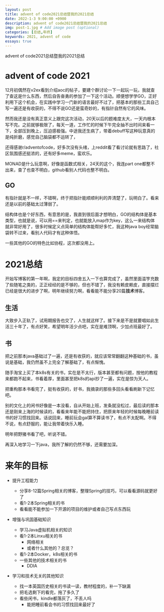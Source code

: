 ```yaml
---
layout: post
title: advent of code2021总结暨我的2021总结
date: 2022-1-3 9:00:00 +0900
description: advent of code2021总结暨我的2021总结
img: post-1.jpg # Add image post (optional)
categories: [总结,年终]
keywords: 2021, advent of code
essays: true  
---
```


advent of code2021总结暨我的2021总结

# advent of code 2021

12月初偶然在v2ex看到介绍aoc的帖子，要建个群讨论一下一起玩一玩，我就查了查这是什么东西，然后自告奋勇的参加了一下这个活动。顺便想学学GO，正好利用下这个机会，在实践中学习一门新的语言最好不过了，把基本的那些工具自己写一遍还是有收获的，不得不说GO还是蛮奇妙的，有指针自然有它的风味。

然而我还是没有真正意义上跟完这次活动，20天以后的题难度太大，一天内根本写不完。之前就够极限了，每天一道，工作忙的时候下午完全抽不出时间来看一下，全部压到晚上，压迫感极强。中途我还生病了，带着debuff写这种玩意真的是纯折磨，感觉自己脑袋都不运转了，

还得感谢r/adventofcode，好多次没有头绪，上reddit看了看讨论就有思路了，社区氛围感还挺浓的，还有好多meme，蛮欢乐。

MONAD是什么玩意啊，好像是函数式相关，24天的这个，我连part one都整不出来，查了也查不明白，github看别人代码也整不明白。

## GO

有指针就是不一样，不错啊，终于把指针能顺顺利利的弄清楚了，玩明白了。看来还是以前的基础太过薄弱了。

结构体也是个好东西，有意思的是，我直到很后面才想明白，GO的结构体是基本类型，也就是说，可以用==来判定，也就能放入map作为key，这么一来结构体就非常好用了，很多时候定义点简单的结构体能帮好多忙，我这种java boy经常脑袋转不过来，看别人代码才有这种体悟。

一些其他的GO的特色比如协程，这次都没用上。

# 2021总结

开始写博客的第一年啊，我定的目标四舍五入一下也算完成了，虽然里面滥竽充数了些随笔之类的，正正经经的是不够的，但也不错了，我没有赖皮赖皮，直接摆烂已经是很大的进步了啊，明年继续努力啊，看看能不能分享20篇**技术**博客。

## 生活

大致步入正轨了，试用期报告也交了，人生就这样了。接下来是不是就要唱如此生活三十年了，有点好笑，希望明年活少点吧，实在是难顶啊，少加点班最好了。

## 书

把之前那本java基础过了一遍，还是有收获的，就应该常常翻翻这种基础的书，虽说是基础，我仍然虽不上完全了解基础了，有点惭愧。

随手淘宝上买了本k8s有关的书，实在是不太行，版本甚至都有问题，按他的教程来都跑不起来，书看着厚，里面甚至把k8s的api抄了一遍，实在是惊为天人。

把重构那本书看完了，挺有收获的，好书，我摘录的那些多回头看看刷新下记忆吧。

别的文化上的闲书好像是一本没看，自从开始上班，发条就没松过，最后读的那本还是刚来上海的时候读的，看看来年能不能把持住，把原来年轻的时候每晚睡前读书的好习惯找回来。话说回来，睡前玩会gal算不算读书了，有点不太配啊。不得不说，有点舒服的，能让我带着快乐入睡。

明年把野猪书看了吧，听说不错。

再深入地学习一下java，我所了解的仍然不够，还需要加深。

# 来年的目标

- 提升工程能力
  - 分享8-12篇Spring相关的博客，整理Spring的技巧，可以看看源码就更好了
  - 看1-2本Spring相关的书
  - 看看能不能参加一下开源的项目的维护或者自己写点东西玩
- 增强与巩固基础知识
  - 学习Java虚拟机相关的知识
  - 看1-2本Linxu相关的书
    - 网络相关
    - 或者什么其他的？总览？
  - 看1-2本Docker，k8s相关的书
  - 一些其他的技术相关的书
    - DDIA

- 学习和技术无关的其他知识
  - 找一本英国历史相关的书读一读，教材程度的，补一下缺漏
  - 把毛选剩下的看完，拖了多久了
  - 看些闲书，kindle都落灰了，不丢人吗
    - 能把睡前看会书的习惯找回来最好了

